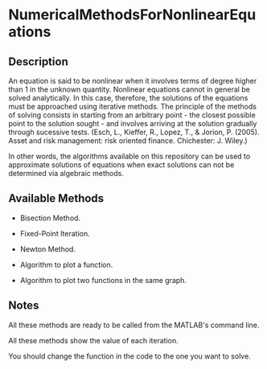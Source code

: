 # NumericalMethodsForNonlinearEquations

## Description

An equation is said to be nonlinear when it involves terms of degree higher than 1 in the unknown quantity. 
Nonlinear equations cannot in general be solved analytically. In this case, therefore, the solutions of the equations must be approached using iterative methods. The principle of the methods of solving consists in starting from an arbitrary point - the closest possible point to the solution sought - and involves arriving at the solution gradually through sucessive tests. (Esch, L., Kieffer, R., Lopez, T., & Jorion, P. (2005). Asset and risk management: risk oriented finance. Chichester: J. Wiley.)

In other words, the algorithms available on this repository can be used to approximate solutions of equations when exact solutions can not be determined via algebraic methods.


## Available Methods

- Bisection Method.
- Fixed-Point Iteration.
- Newton Method.

- Algorithm to plot a function.
- Algorithm to plot two functions in the same graph.


## Notes

All these methods are ready to be called from the MATLAB's command line.

All these methods show the value of each iteration.

You should change the function in the code to the one you want to solve.
